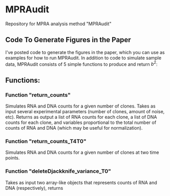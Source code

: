 # MPRAudit
Repository for MPRA analysis method "MPRAudit"

## Code To Generate Figures in the Paper
I've posted code to generate the figures in the paper, which you can use as examples for how to run MPRAudit.  In addition to code to simulate sample data, MPRAudit consists of 5 simple functions to produce and return $b^2$:

## Functions:
### Function "return_counts"
Simulates RNA and DNA counts for a given number of clones.  Takes as input several experimental parameters (number of clones, amount of noise, etc).  Returns as output a list of RNA counts for each clone, a list of DNA counts for each clone, and variables proportional to the total number of counts of RNA and DNA (which may be useful for normalization).

### Function "return_counts_T4T0"
Simulates RNA and DNA counts for a given number of clones at two time points.


### Function "deleteDjackknife_variance_T0"
Takes as input two array-like objects that represents counts of RNA and DNA (respectively), returns 


